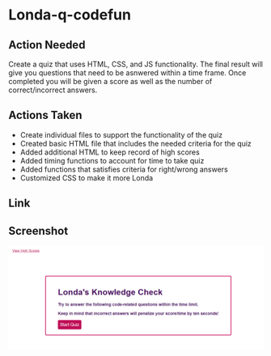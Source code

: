 # Londa-q-codefun

## Action Needed
Create a quiz that uses HTML, CSS, and JS functionality. The final result will give you  questions that need to be asnwered within a time frame. Once completed you will be given a score as well as the number of correct/incorrect answers.

## Actions Taken
* Create individual files to support the functionality of the quiz
* Created basic HTML file that includes the needed criteria for the quiz
* Added additional HTML to keep record of high scores
* Added timing functions to account for time to take quiz
* Added functions that satisfies criteria for right/wrong answers
* Customized CSS to make it more Londa 

## Link

## Screenshot
<img src='./Assets/qcodefun.jpg'>